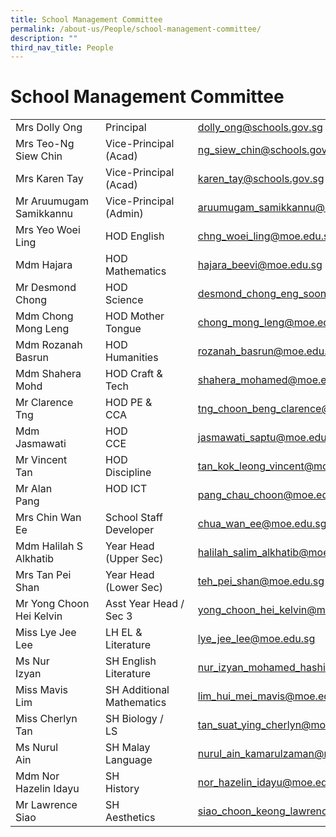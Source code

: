 ```yaml
---
title: School Management Committee
permalink: /about-us/People/school-management-committee/
description: ""
third_nav_title: People
---
```

# School Management Committee


|                          |                           |                                      |
|--------------------------|---------------------------|--------------------------------------|
| Mrs Dolly Ong            | Principal                 | dolly_ong@schools.gov.sg             |
| Mrs Teo-Ng Siew Chin     | Vice-Principal (Acad)     | ng_siew_chin@schools.gov.sg          |
| Mrs Karen Tay     | Vice-Principal (Acad)     | karen_tay@schools.gov.sg          |
| Mr Aruumugam Samikkannu         | Vice-Principal (Admin)                 | aruumugam_samikkannu@schools.gov.sg             |
| Mrs Yeo Woei Ling        | HOD English               | chng_woei_ling@moe.edu.sg            |
| Mdm Hajara               | HOD Mathematics           | hajara_beevi@moe.edu.sg              |
| Mr Desmond Chong               | HOD Science           | desmond_chong_eng_soon@moe.edu.sg              |
| Mdm Chong Mong Leng      | HOD Mother Tongue         | chong_mong_leng@moe.edu.sg           |
| Mdm Rozanah Basrun       | HOD Humanities            | rozanah_basrun@moe.edu.sg            |
| Mdm Shahera Mohd         | HOD Craft & Tech          | shahera_mohamed@moe.edu.sg           |
| Mr Clarence Tng          | HOD PE & CCA              | tng_choon_beng_clarence@moe.edu.sg   |
| Mdm Jasmawati            | HOD CCE                   | jasmawati_saptu@moe.edu.sg           |
| Mr Vincent Tan           | HOD Discipline            | tan_kok_leong_vincent@moe.edu.sg     |
| Mr Alan Pang             | HOD ICT                    | pang_chau_choon@moe.edu.sg           |
| Mrs Chin Wan Ee          | School Staff Developer    | chua_wan_ee@moe.edu.sg               |
| Mdm Halilah S Alkhatib   | Year Head (Upper Sec)     | halilah_salim_alkhatib@moe.edu.sg    |
| Mrs Tan Pei Shan         | Year Head (Lower Sec)     | teh_pei_shan@moe.edu.sg              |
| Mr Yong Choon Hei Kelvin | Asst Year Head / Sec 3    | yong_choon_hei_kelvin@moe.edu.sg     |
| Miss Lye Jee Lee         | LH EL & Literature        | lye_jee_lee@moe.edu.sg               |
| Ms Nur Izyan             | SH English Literature     | nur_izyan_mohamed_hashim@moe.edu.sg  |
| Miss Mavis Lim           | SH Additional Mathematics | lim_hui_mei_mavis@moe.edu.sg         |
| Miss Cherlyn Tan         | SH Biology / LS           | tan_suat_ying_cherlyn@moe.edu.sg     |
| Ms Nurul Ain             | SH Malay Language         | nurul_ain_kamarulzaman@moe.edu.sg    |
| Mdm Nor Hazelin Idayu    | SH History                | nor_hazelin_idayu@moe.edu.sg         |
| Mr Lawrence Siao         | SH Aesthetics             | siao_choon_keong_lawrence@moe.edu.sg |